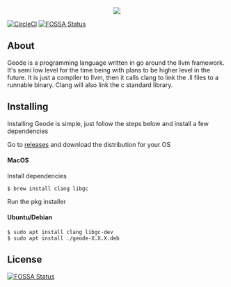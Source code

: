 <div style="text-align:center"><img src="https://s3-us-west-2.amazonaws.com/nickwanninger/geode/masthead.png"/></div>

[![CircleCI](https://circleci.com/gh/nickwanninger/geode/tree/master.svg?style=svg)](https://circleci.com/gh/nickwanninger/geode/tree/master)
[![FOSSA Status](https://app.fossa.io/api/projects/git%2Bgithub.com%2Fgeode-lang%2Fgeode.svg?type=shield)](https://app.fossa.io/projects/git%2Bgithub.com%2Fgeode-lang%2Fgeode?ref=badge_shield)

## About

Geode is a programming language written in go around the llvm framework.
It's semi low level for the time being with plans to be higher level in
the future. It is just a compiler to llvm, then it calls clang to link the
.ll files to a runnable binary. Clang will also link the c standard library.

## Installing

Installing Geode is simple, just follow the steps below and install a few dependencies

Go to [releases](https://github.com/geode-lang/geode/releases) and download the distribution for your OS

#### MacOS

Install dependencies

```
$ brew install clang libgc
```

Run the pkg installer

#### Ubuntu/Debian

```
$ sudo apt install clang libgc-dev
$ sudo apt install ./geode-X.X.X.deb
```

## License

[![FOSSA Status](https://app.fossa.io/api/projects/git%2Bgithub.com%2Fgeode-lang%2Fgeode.svg?type=large)](https://app.fossa.io/projects/git%2Bgithub.com%2Fgeode-lang%2Fgeode?ref=badge_large)

```

```

```

```
